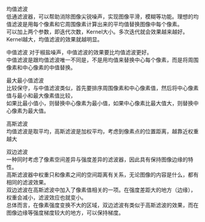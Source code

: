 均值滤波  
低通滤波器，可以帮助消除图像尖锐噪声，实现图像平滑，模糊等功能。理想的均值滤波是用每个像素和它周围像素计算出来的平均值替换图像中每个像素。  
可以加上两个参数，即迭代次数，Kernel大小。多次迭代就会效果越来越好。Kernel越大，均值滤波的效果就越明显。  
  
中值滤波
对于椒盐噪声，中值滤波的效果要比均值滤波更好。  
中值滤波是跟均值滤波唯一不同是，不是用均值来替换中心每个像素，而是将周围像素和中心像素的中值替换。  
  
最大最小值滤波  
比较保守，与中值滤波类似，首先要排序周围像素和中心像素值，然后将中心像素值与最小和最大像素值比较，  
如果比最小值小，则替换中心像素为最小值，如果中心像素比最大值大，则替换中心像素为最大值。  
  
高斯滤波  
均值滤波是取平均，高斯滤波是加权平均，考虑到像素点的位置距离，越靠近权重越大  
  
双边滤波  
一种同时考虑了像素空间差异与强度差异的滤波器，因此具有保持图像边缘的特性。  
高斯滤波器中权重只和像素之间的空间距离有关系，无论图像的内容是什么，都有相同的滤波效果。  
双边滤波在高斯滤波中加入了像素值相关的一项。在强度差距大的地方（边缘），权重会减小，滤波效应也就变小。  
总体而言，在像素强度变换不大的区域，双边滤波有类似于高斯滤波的效果，而在图像边缘等强度梯度较大的地方，可以保持梯度。  
